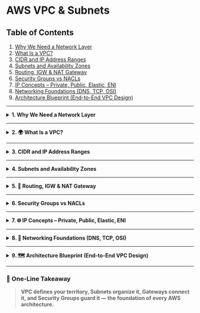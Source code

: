 # AWS VPC & Subnets 

## Table of Contents
1. [Why We Need a Network Layer](#1-why-we-need-a-network-layer)  
2. [What Is a VPC?](#2-what-is-a-vpc)  
3. [CIDR and IP Address Ranges](#3-cidr-and-ip-address-ranges)  
4. [Subnets and Availability Zones](#4-subnets-and-availability-zones)  
5. [Routing, IGW & NAT Gateway](#5-routing-igw--nat-gateway)  
6. [Security Groups vs NACLs](#6-security-groups-vs-nacls)  
7. [IP Concepts – Private, Public, Elastic, ENI](#7-ip-concepts--private-public-elastic-eni)  
8. [Networking Foundations (DNS, TCP, OSI)](#8-networking-foundations-dns-tcp-osi)  
9. [Architecture Blueprint (End-to-End VPC Design)](#9-architecture-blueprint-end-to-end-vpc-design)  

---

<details>
<summary><strong>1. Why We Need a Network Layer</strong></summary>

Before cloud days, companies bought **physical networking gear** (routers, switches, firewalls).  
Each application lived in a dedicated **data center network** — isolated, protected, and hard-wired.  

AWS gives that same control virtually through **VPC – Virtual Private Cloud**,  
so you can decide:
- Who can enter your network  
- Which servers are public vs private  
- How data moves between them  

**Without a VPC**, all resources would float in a shared space — unsafe and unorganized.  
**With a VPC**, you design your **own mini data center** inside AWS.

🧠 **Analogy:**  
Think of **AWS** as a **digital planet** made up of continents (Regions) and cities (Availability Zones).  
On this planet, every user can carve out their own **private island**, completely isolated from others — that island is your **VPC (Virtual Private Cloud)**.

```

```
    ┌───────────────────────────────────────────┐
    │                AWS Region                 │
    │   ┌───────────────────────────────────┐   │
    │   │             Your VPC              │   │
    │   │   10.0.0.0/16 Private Network     │   │
    │   └───────────────────────────────────┘   │
    └───────────────────────────────────────────┘
```

```

</details>

---

<details>
<summary><strong>2. 🌍 What Is a VPC?</strong></summary>

A **Virtual Private Cloud (VPC)** is your isolated virtual network inside AWS where you deploy and control your resources — like EC2, RDS, and more. 
It acts as a sandboxed data center where you choose address ranges, security layers, and connectivity.

Within your island:

- **Subnets** are the **neighborhoods** that divide your land.  
- **Route Tables & Gateways** are the **roads and ports** that decide how traffic moves in and out.  
- **Security Groups & NACLs** act as your **guards and fences**, keeping everything safe.  

By default, every AWS account comes with one **Default VPC**,  
but professional **Architects build Custom VPCs** for full control and better design.

| Component | Purpose | Example |
|------------|----------|----------|
| **VPC** | Overall network boundary | `10.0.0.0/16` |
| **Subnet** | Sub-division of VPC | `10.0.1.0/24` |
| **Route Table** | Defines traffic paths | Routes to IGW/NAT |
| **IGW** | Internet gateway for public access | Web servers |
| **NAT Gateway** | Safe outbound Internet for private subnets | DB updates |
| **Security Group** | Instance-level firewall | Allow HTTP/SSH |
| **Network ACL** | Subnet-level firewall | Allow/Deny IPs |

📸 [Official AWS VPC Overview](https://docs.aws.amazon.com/vpc/latest/userguide/what-is-amazon-vpc.html)

</details>

---

<details>
<summary><strong>3. CIDR and IP Address Ranges</strong></summary>

**CIDR (Classless Inter-Domain Routing)** defines how big your network is.  

Example: `10.0.0.0/16` → 65 536 addresses.

| CIDR | Total IPs | Usable IPs | Scope |
|------|------------|-------------|--------|
| `/16` | 65 536 | ~65 531 | Whole VPC |
| `/24` | 256 | ~251 | One Subnet |
| `/28` | 16 | ~11 | Tiny test range |

> AWS reserves 5 IPs per subnet for internal networking.

🧠 **Analogy:**  
CIDR is your city’s postal map — `/16` covers entire metropolis, `/24` defines a neighborhood block.

📸 [CIDR Basics – AWS Docs](https://docs.aws.amazon.com/vpc/latest/userguide/vpc-ip-addressing.html)

</details>

---

<details>
<summary><strong>4. Subnets and Availability Zones</strong></summary>

A **Subnet** is a smaller section inside a VPC, used to group resources by function or security level.  
Each Subnet resides in one **Availability Zone (AZ)**.

| Subnet Type | Connectivity | Common Use |
|--------------|--------------|------------|
| **Public** | Linked to Internet Gateway | Web servers, bastion hosts |
| **Private** | Linked to NAT Gateway | Databases, backend apps |

✅ **Design Rule:** One public + one private subnet per AZ for fault tolerance.

```

VPC (10.0.0.0/16)
├─ Public Subnet A (10.0.1.0/24)
├─ Private Subnet A (10.0.2.0/24)
├─ Public Subnet B (10.0.3.0/24)
└─ Private Subnet B (10.0.4.0/24)

```

🧠 **Analogy:**  
Subnets are districts inside your country — some open to tourists (public), some reserved for citizens (private).

📸 [VPC Subnet Basics](https://docs.aws.amazon.com/vpc/latest/userguide/VPC_Subnets.html)

</details>

---

<details>
<summary><strong>5. 🚦 Routing, IGW & NAT Gateway</strong></summary>

Each Subnet uses a **Route Table** to decide where packets travel.  

| Destination | Target | Purpose |
|--------------|---------|----------|
| `10.0.0.0/16` | `local` | Internal VPC traffic |
| `0.0.0.0/0` | `igw-xxxx` | Public Internet access |
| `0.0.0.0/0` | `nat-xxxx` | Private outbound Internet |

- **IGW (Internet Gateway)** → doorway to the Internet.  
- **NAT Gateway** → controlled exit only; outsiders can’t enter.  

🧠 **Analogy:**  
IGW is the main airport of your country (open both ways).  
NAT Gateway is a cargo terminal — ships goods out but blocks entry.

📸 [VPC Routing Concepts](https://docs.aws.amazon.com/vpc/latest/userguide/VPC_Route_Tables.html)

```

Public Subnet → IGW → Internet
Private Subnet → NAT Gateway → IGW → Internet

```

</details>

---

<details>
<summary><strong>6. Security Groups vs NACLs</strong></summary>

### Security Groups (SG)
Instance-level firewalls. **Stateful** — return traffic is auto-allowed.

| Protocol | Port | Purpose |
|-----------|------|----------|
| SSH | 22 | Remote login |
| HTTP | 80 | Web traffic |
| HTTPS | 443 | Secure web traffic |

### Network ACL (NACL)
Subnet-level firewalls. **Stateless** — each direction checked separately.

| Feature | SG | NACL |
|----------|----|------|
| Level | Instance | Subnet |
| Stateful | ✅ Yes | ❌ No |
| Rules | Allow only | Allow + Deny |
| Default | Deny in / Allow out | Allow all |
| Use For | Per-instance security | Subnet boundary control |

🧠 **Analogy:**  
SG = lock on each apartment door.  
NACL = guard at the gated community entrance.

📸 [VPC Security Groups Guide](https://docs.aws.amazon.com/vpc/latest/userguide/VPC_SecurityGroups.html)

</details>

---

<details>
<summary><strong>7. 🌐 IP Concepts – Private, Public, Elastic, ENI</strong></summary>

## 🌐 IP Concepts – Addresses on Your Island

Every EC2 instance inside your **VPC (Private Island)** needs a way to communicate — both **within the island** and **with the outside world**.  
That’s where **IP addresses** come in.  

Each EC2 instance can have:
- **Private IP** → used within your island (local communication)
- **Public IP** → used to connect with the outside ocean (internet)
- **Elastic IP** → a permanent public address (reserved port)
- **ENI (Elastic Network Interface)** → the network card that holds these addresses

---

### 🧩 1. Private IP – The House Address Inside the Island

Whenever you build a house (launch an EC2 instance) on your island, AWS automatically assigns it a **Private IP address**.  

This address is used for **internal communication** —  
for example, your bakery (web server) talking to your storage warehouse (database) — all within your fenced island.  

A Private IP **stays the same** even if you restart the house’s power (stop/start the instance),  
but it is **released permanently** if you demolish the house (terminate the instance).  

Private IPs are **free of cost** and **not visible from the ocean (internet)** — they work only within your island’s local boundaries.

📘 **Example**
```

Instance A → Private IP: 10.0.0.5
Instance B → Private IP: 10.0.0.8

```

Both houses can exchange letters (data) freely because they live inside the same fenced island (VPC).

💡 **Analogy:**  
A **Private IP** is your **house address inside the island** — neighbors can visit you,  
but no ship sailing on the ocean can see or reach you.

📸 **Image:** [Private IP Addressing in EC2](https://docs.aws.amazon.com/vpc/latest/userguide/vpc-ip-addressing.html)

---

### 🌊 2. Public IP – The Dock Facing the Ocean

When you build something on your island that the world should reach — like a tourist information center or a shop — you place it on the **coastline** (Public Subnet).  
AWS then assigns it a **Public IP address** connected to an **Internet Gateway (IGW)**.

This Public IP allows visitors (users on the internet) to find and access your service.

However, this dock address is **temporary (dynamic)** —  
if you close the port and reopen it (stop/start your instance), the city assigns a **new dock number** next time.  
If you shut down the port completely (terminate the instance), the old number is gone forever.

Public IPs are billed under AWS’s **Public IPv4** pricing, but the **Free Tier** covers 750 hours per month.

📘 **Example**
```

Private IP: 10.0.0.12
Public IP: 3.120.55.23

````

Connect using SSH:
```bash
ssh -i mykey.pem ec2-user@3.120.55.23
````

After restarting, AWS might give you a new address, like `13.210.40.50`.

💡 **Analogy:**
A **Public IP** is your **temporary dock number** — ships (internet users) can reach you through it,
but if you rebuild or move your dock, the number changes.

📸 **Image:** [Public IPv4 Addressing in EC2](https://docs.aws.amazon.com/vpc/latest/userguide/vpc-ip-addressing.html)

---

### ⚓ 3. Elastic IP – The Permanent Trade Port

Sometimes, you don’t want your dock number (Public IP) to change — especially if you run a permanent business on your island, like a trading company (production server).
That’s where an **Elastic IP (EIP)** comes in.

An Elastic IP is a **static (permanent) public IPv4 address** that you reserve manually.
It stays the same even if your instance stops, restarts, or moves.
You can **detach it** from one instance and **reassign it** to another anytime.

Elastic IPs are **free while attached**, but **billed if idle** (when allocated but unused).

📘 **Example**

```
Elastic IP: 18.220.45.90
Associated Instance: EC2-Web-Server
```

Even after restart:

```
Elastic IP: 18.220.45.90 ✅ (Permanent)
```

💡 **Analogy:**
An **Elastic IP** is your **island’s registered trade port** —
a permanent harbor number used for global trade.
Even if you rebuild your warehouse or relocate offices, ships (clients) always find you through the same port number.

📸 **Image:** [Elastic IP in EC2](https://docs.aws.amazon.com/vpc/latest/userguide/vpc-ip-addressing.html)

---

### 🛰️ 4. ENI (Elastic Network Interface) – The Island’s Communication Hub

An **ENI** is like the **communication control center** of each building on your island.
It’s a **virtual network card** that stores your Private IP, Public IP (if any), and connection rules (Security Groups).

You can **attach or detach** ENIs between instances, like swapping communication panels between buildings.
They’re essential for fault-tolerant or multi-network designs.

💡 **Analogy:**
An **ENI** is the **telecom hub** in your building —
it manages all your phone lines, radios, and ports, connecting you to other buildings or even other islands.

📸 **Image:** [Elastic Network Interface (ENI)](https://docs.aws.amazon.com/AWSEC2/latest/UserGuide/using-eni.html)

---

### 🧭 Comparison Summary

| IP Type        | Role on the Island      | Persistence         | Cost                             | Analogy                           |
| -------------- | ----------------------- | ------------------- | -------------------------------- | --------------------------------- |
| **Private IP** | Internal communication  | Persists on restart | Free                             | House address inside the island   |
| **Public IP**  | Internet-facing access  | Changes on restart  | Free (within 750 hrs/mo)         | Temporary dock number             |
| **Elastic IP** | Permanent global access | Fixed and reusable  | Free if attached; billed if idle | Registered trade port             |
| **ENI**        | Network connector       | N/A                 | Free                             | Communication hub in the building |

---

### 🖼️ Visual Diagram

```
🌍 AWS Planet
│
└── 🏝️ Your VPC (Private Island)
     │
     ├── 🌊 Public Subnet (Coastal City)
     │     ├── EC2 Instance with Public IP (Dock Access)
     │     └── EC2 Instance with Elastic IP (Permanent Port)
     │
     └── 🏞️ Private Subnet (Inland City)
           ├── EC2 Instance with Private IP (Internal Roads)
           └── ENI (Communication Hub connecting everything)
```


                    ┌────────────────────────────┐
                    │       Internet User        │
                    │ (e.g., You on a Laptop)    │
                    └──────────────┬─────────────┘
                                   │
                     Uses Public IP or Elastic IP
                                   │
                      (Example: 3.120.55.23 or 18.220.45.90)
                                   │
                     ┌─────────────▼──────────────┐
                     │   Internet Gateway (IGW)   │
                     │  Bridges Internet <-> VPC  │
                     └─────────────┬──────────────┘
                                   │
                           Public Subnet
                                   │
                  ┌────────────────┴────────────────┐
                  │                                 │
          ┌───────▼───────┐                 ┌───────▼───────┐
          │  EC2 Instance │                 │  EC2 Instance │
          │   Web Server  │                 │   Database    │
          │               │                 │               │
          │ Public IP: 3.120.55.23          │ No Public IP  │
          │ Elastic IP: 18.220.45.90 (opt)  │ Private Only  │
          │ Private IP: 10.0.0.12           │ Private IP: 10.0.0.8 │
          └──────────────────────────────────────────────────────┘
                                   │
                      Communicate privately via VPC
                                   │
                         (10.0.0.12 ↔ 10.0.0.8)

📸 **Reference:**
[AWS EC2 Networking – IP Addressing](https://docs.aws.amazon.com/vpc/latest/userguide/vpc-ip-addressing.html)

</details>

---

<details>
<summary><strong>8. 📡 Networking Foundations (DNS, TCP, OSI)</strong></summary>

## Why do we need prerequisites before OSI?

Before the OSI model starts wrapping and sending data, two things usually happen first:  
1. We find the server’s **IP address**.  
2. We make sure there’s a **reliable connection**.

These two steps are like finding where the restaurant is and confirming the phone line works — only then can we start “talking.”

---

## A) Domain Name System (DNS)

*Analogy:* You know the **restaurant’s name** (“google.com”) but not its **street address**.  
DNS is the **telephone directory** that gives you the real address (the IP).

**Steps:**
1. Browser checks its local cache.  
2. If not found → asks the **router** → then your **ISP’s DNS**.  
3. ISP may ask **Root** → **TLD** (like `.com`) → **Authoritative** DNS server.  
4. The authoritative server replies with the correct **IP address** (e.g., `142.250.xx.xx`).

👉 Without DNS, we’d have to memorize IPs instead of names — like remembering every restaurant’s GPS coordinates.

---

## B) Transmission Control Protocol (TCP) – 3-Way Handshake

*Analogy:* Starting a phone call:  
- You: “Hello, can you hear me?”  
- Server: “Yes, I can.”  
- You: “Great, let’s talk.”

**Steps:**
1. **SYN (Synchronize)** → Client: “I want to connect.”  
2. **SYN-ACK (Synchronize + Acknowledge)** → Server: “I hear you; I’m ready.”  
3. **ACK (Acknowledge)** → Client: “Confirmed, let’s begin.”

✅ Now the connection is reliable.  
(When using **HTTPS**, a **TLS handshake** happens right after this to secure the communication.)

---

## C) OSI 7 Layers (Top → Bottom)

---

### Layer 7 — Application

This is where the **user interacts** directly.  
Example: You type `https://www.google.com` → your browser sends an **HTTP/HTTPS request** because **you asked for it**.

Common protocols:  
- **HTTP/HTTPS** – web traffic  
- **FTP** – file transfers  
- **SMTP/IMAP** – emails

👉 **Analogy:** You’re **writing the letter** you want to send.

---

### Layer 6 — Presentation

Handles **formatting, encryption, and compression** so the data looks correct and secure.  
Example: HTTPS encrypts your message before sending.

👉 **Analogy:** You **seal the letter in an envelope and lock it**.

---

### Layer 5 — Session

Creates and maintains **sessions** between two systems.  
Example: You log in to **Instagram**, and for the next few minutes you don’t need to log in again — the session is active.  
If you log out or it expires, the session closes.

👉 **Analogy:** You **keep the call alive** until one side hangs up.

---

### Layer 4 — Transport

Breaks big data into **segments**, numbers them, and ensures everything arrives correctly.  
Two key protocols live here:

- **TCP** → Reliable, ordered, connection-based (used by HTTPS).  
- **UDP** → Faster, connectionless, no guarantee (used by video calls, games, DNS queries).

Example: Sending a **10 GB wedding video** — it’s split into small numbered pieces that are reassembled on the other side.

👉 **Analogy:** You **pack your gift into multiple numbered boxes** so none are lost.

---

### Layer 3 — Network

Adds **IP addresses** and decides how to reach the destination.  
Routers pick the **best path** to get data from your computer to the target server.

Example: Going from **Delhi → Mumbai**, there are many roads; the router picks the fastest route.

👉 **Analogy:** You **write sender and receiver addresses** on the package.

---

### Layer 2 — Data Link

Works inside your **local network (LAN, Wi-Fi, Ethernet)**.  
It converts **packets → frames** and adds **MAC addresses** for local delivery.

Example: Your router knows which device to send data to — your phone or your laptop — using their unique MAC IDs.

👉 **Analogy:** A **local delivery truck** takes your package to the right house on the same street.

---

### Layer 1 — Physical

Turns everything into **bits (0s and 1s)** and sends them as signals over **wires or air**.  
Examples: Fiber optics, copper cables, Wi-Fi signals.

👉 **Analogy:** These are the **roads themselves** — the physical paths the trucks drive on.

---

## D) Encapsulation & Decapsulation

When you send data, it moves **down** through all layers (7 → 1).  
When the receiver gets it, it moves **up** (1 → 7).

```

Sender:   L7 → L6 → L5 → L4 → L3 → L2 → L1  (wrap the data)
Network:  --- bits travel through wires/Wi-Fi ---
Receiver: L1 → L2 → L3 → L4 → L5 → L6 → L7  (unwrap the data)

```

💡 **Analogy:**  
You wrap a gift in multiple boxes before shipping it.  
At the other end, the receiver opens each box layer by layer to reach the actual item.

---

✅ **Key Takeaways:**
1. **DNS** finds where to send data.  
2. **TCP handshake** makes the connection reliable.  
3. **OSI layers** define how the message is wrapped, sent, and understood.  
4. Each layer adds its own “box” to keep communication smooth and universal.

📸 **Reference:** [AWS Networking Whitepaper](https://docs.aws.amazon.com/whitepapers/latest/aws-overview/networking.html)

🧠 **Analogy:**  
Sending a gift — you wrap it (box = layers) and the receiver unwraps each to get the actual content.

📸 [AWS Networking Whitepaper](https://docs.aws.amazon.com/whitepapers/latest/aws-overview/networking.html)

</details>

---

<details>
<summary><strong>9. 🗺️ Architecture Blueprint (End-to-End VPC Design)</strong></summary>

### Two-Tier Web App Example

```

Region: us-east-1
VPC: 10.0.0.0/16
├─ Public Subnet (10.0.1.0/24) → EC2 Web Server + IGW
└─ Private Subnet (10.0.2.0/24) → RDS Database + NAT Gateway

```

**Traffic Flow**
1. User → ALB → Public EC2 (web)  
2. Web EC2 → Private RDS (database)  
3. RDS → Reply → Web EC2 → User  

📸 [VPC Public/Private Architecture Diagram](https://docs.aws.amazon.com/vpc/latest/userguide/images/nat-gateway-diagram.png)

🧠 **Analogy:**  
Public district = city center where tourists enter.  
Private district = research zone with restricted access.

</details>

---

### 🧩 One-Line Takeaway
> **VPC defines your territory, Subnets organize it, Gateways connect it, and Security Groups guard it — the foundation of every AWS architecture.**